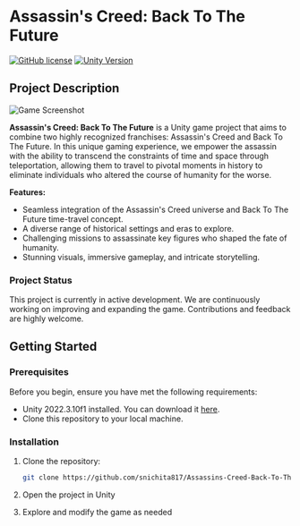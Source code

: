 # Assassin's Creed: Back To The Future

[![GitHub license](https://img.shields.io/github/license/snichita817/Assassins-Creed-Back-To-The-Future)](https://github.com/snichita817/Assassins-Creed-Back-To-The-Future/blob/master/LICENSE)
[![Unity Version](https://img.shields.io/badge/Unity-2022.3.10f1-lightgrey)](https://unity3d.com/get-unity/download)

## Project Description

![Game Screenshot](screenshot.png)

**Assassin's Creed: Back To The Future** is a Unity game project that aims to combine two highly recognized franchises: Assassin's Creed and Back To The Future. In this unique gaming experience, we empower the assassin with the ability to transcend the constraints of time and space through teleportation, allowing them to travel to pivotal moments in history to eliminate individuals who altered the course of humanity for the worse.

**Features:**
- Seamless integration of the Assassin's Creed universe and Back To The Future time-travel concept.
- A diverse range of historical settings and eras to explore.
- Challenging missions to assassinate key figures who shaped the fate of humanity.
- Stunning visuals, immersive gameplay, and intricate storytelling.

### Project Status

This project is currently in active development. We are continuously working on improving and expanding the game. Contributions and feedback are highly welcome.

## Getting Started

### Prerequisites

Before you begin, ensure you have met the following requirements:
- Unity 2022.3.10f1 installed. You can download it [here](https://unity3d.com/get-unity/download).
- Clone this repository to your local machine.

### Installation

1. Clone the repository:

   ```sh
   git clone https://github.com/snichita817/Assassins-Creed-Back-To-The-Future.git
   ```
2. Open the project in Unity
3. Explore and modify the game as needed
